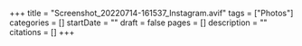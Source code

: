 +++
title = "Screenshot_20220714-161537_Instagram.avif"
tags = ["Photos"]
categories = []
startDate = ""
draft = false
pages = []
description = ""
citations = []
+++
